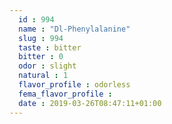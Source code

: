 ```yaml
---
  id : 994
  name : "Dl-Phenylalanine"
  slug : 994
  taste : bitter
  bitter : 0
  odor : slight
  natural : 1
  flavor_profile : odorless
  fema_flavor_profile : 
  date : 2019-03-26T08:47:11+01:00
---
```



